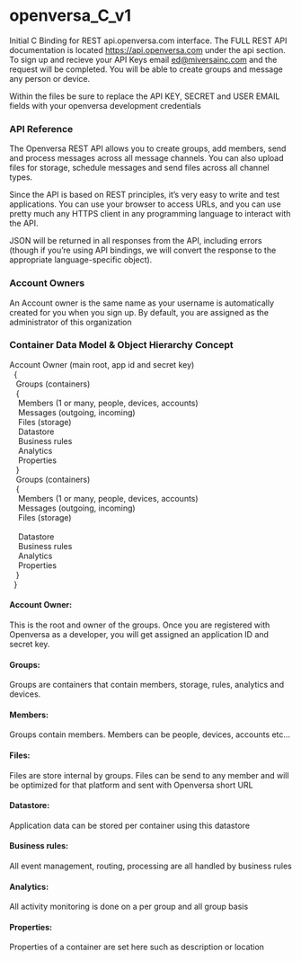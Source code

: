 # openversa_C_v1
Initial C Binding for REST api.openversa.com interface. The FULL REST API documentation is located https://api.openversa.com under the api section. To sign up and recieve your API Keys email ed@miversainc.com and the request will be completed. You will be able to create groups and message any person or device.

Within the files be sure to replace the API KEY, SECRET and USER EMAIL fields with your openversa development credentials

<h3>API Reference</h3>

The Openversa REST API allows you to create groups, add members, send and process messages across all message channels. You can also upload files for storage, schedule messages and send files across all channel types.

Since the API is based on REST principles, it’s very easy to write and test applications. You can use your browser to access URLs, and you can use pretty much any HTTPS client in any programming language to interact with the API.

JSON will be returned in all responses from the API, including errors (though if you’re using API bindings, we will convert the response to the appropriate language-specific object).

<h3>Account Owners</h3>

An Account owner is the same name as your username is automatically created for you when you sign up. By default, you are assigned as the administrator of this organization


<h3>Container Data Model & Object Hierarchy Concept</h3>


Account Owner (main root, app id and secret key)
    <br>&nbsp;&nbsp;{
       <br>&nbsp;&nbsp;&nbsp;Groups (containers) 
         <br>&nbsp;&nbsp;&nbsp;{
            <br>&nbsp;&nbsp;&nbsp;&nbsp;Members (1 or many, people, devices, accounts)
            <br>&nbsp;&nbsp;&nbsp;&nbsp;Messages (outgoing, incoming)
            <br>&nbsp;&nbsp;&nbsp;&nbsp;Files (storage) 
            <br>&nbsp;&nbsp;&nbsp;&nbsp;Datastore
            <br>&nbsp;&nbsp;&nbsp;&nbsp;Business rules
            <br>&nbsp;&nbsp;&nbsp;&nbsp;Analytics
            <br>&nbsp;&nbsp;&nbsp;&nbsp;Properties
         <br>&nbsp;&nbsp;&nbsp;}
       <br>&nbsp;&nbsp;&nbsp;Groups (containers) 
         <br>&nbsp;&nbsp;&nbsp;{
            <br>&nbsp;&nbsp;&nbsp;&nbsp;Members (1 or many, people, devices, accounts)
            <br>&nbsp;&nbsp;&nbsp;&nbsp;Messages (outgoing, incoming)
            <br>&nbsp;&nbsp;&nbsp;&nbsp;Files (storage) 
            <br><br>&nbsp;&nbsp;&nbsp;&nbsp;Datastore
            <br>&nbsp;&nbsp;&nbsp;&nbsp;Business rules
            <br>&nbsp;&nbsp;&nbsp;&nbsp;Analytics
            <br>&nbsp;&nbsp;&nbsp;&nbsp;Properties
         <br>&nbsp;&nbsp;&nbsp;}
     <br>&nbsp;&nbsp;}

<h4>Account Owner:</h4> This is the root and owner of the groups. Once you are registered with Openversa as a developer, you will get assigned an application ID and secret key.

<h4>Groups:</h4> Groups are containers that contain members, storage, rules, analytics and devices.

<h4>Members:</h4> Groups contain members. Members can be people, devices, accounts etc…

<h4>Files:</h4> Files are store internal by groups. Files can be send to any member and will be optimized for that platform and sent with Openversa short URL

<h4>Datastore:</h4> Application data can be stored per container using this datastore

<h4>Business rules:</h4> All event management, routing, processing are all handled by business rules

<h4>Analytics:</h4> All activity monitoring is done on a per group and all group basis

<h4>Properties:</h4> Properties of a container are set here such as description or location
